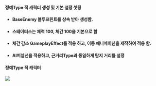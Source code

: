 #### 정예Type 적 캐릭터 생성 및 기본 설정 셋팅
+ #### BaseEnemy 블루프린트를 상속 받아 생성함.
+ #### 스테이터스는 체력 100, 체간 100을 기본으로 함
+ #### 체간 감소 GameplayEffect를 적용 하고, 이동 애니메이션을 제작하여 적용 함.
+ #### AI퍼셉션을 적용하고, 근거리Type과 동일하게 탐지 거리를 설정

#### 정예Type 적 캐릭터
![](https://github.com/kimeorua/kimeorua.github.io/blob/main/img/%EC%A0%95%EC%98%88%EB%AA%B9.PNG?raw=true)
